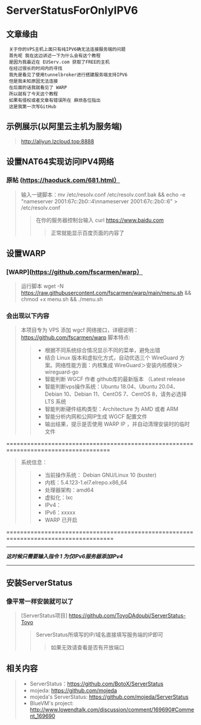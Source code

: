 # ServerStatusForOnlyIPV6
## 文章缘由
     关于你的VPS主机上面只有纯IPV6确无法连接服务端的问题
     首先呢 我在这边讲述一下为什么会有这个教程
     是因为我最近在 EUServ.com 获取了FREE的主机
     在经过很长的时间内的寻找
     我先是看见了使用tunnelbroker进行搭建服务端支持IPV6
     但是我未知原因无法连接
     在后面的话我就看见了 WARP
     所以就有了今天这个教程
     如果有侵权或者文章有错误所在 麻烦各位指出
     这是我第一次写GitHub
## 示例展示(以阿里云主机为服务端)
>http://aliyun.lzcloud.top:8888
## 设置NAT64实现访问IPV4网络
### 原帖 (https://haoduck.com/681.html）
>输入一键脚本：mv /etc/resolv.conf /etc/resolv.conf.bak && echo -e "nameserver 2001:67c:2b0::4\nnameserver 2001:67c:2b0::6" > /etc/resolv.conf
>>在你的服务器控制台输入     curl https://www.baidu.com
>>>正常就能显示百度页面的内容了
## 设置WARP
### [WARP](https://github.com/fscarmen/warp）
>运行脚本 wget -N https://raw.githubusercontent.com/fscarmen/warp/main/menu.sh && chmod +x menu.sh && ./menu.sh
### 会出现以下内容
>本项目专为 VPS 添加 wgcf 网络接口，详细说明：https://github.com/fscarmen/warp
>脚本特点:
>>	* 根据不同系统综合情况显示不同的菜单，避免出错
>>	* 结合 Linux 版本和虚拟化方式，自动优选三个 WireGuard 方案。网络性能方面：内核集成 WireGuard＞安装内核模块＞wireguard-go
>>	* 智能判断 WGCF 作者 github库的最新版本 （Latest release
>>	* 智能判断vps操作系统：Ubuntu 18.04、Ubuntu 20.04、Debian 10、Debian 11、CentOS 7、CentOS 8，请务必选择 LTS 系统
>>	* 智能判断硬件结构类型：Architecture 为 AMD 或者 ARM
>>	* 智能分析内网和公网IP生成 WGCF 配置文件
>>	* 输出结果，提示是否使用 WARP IP ，并自动清理安装时的临时文件

====================================================================================

>系统信息：
>>*	当前操作系统： Debian GNU/Linux 10 (buster)
>>*	内核：5.4.123-1.el7.elrepo.x86_64
>>*	处理器架构：amd64
>>*	虚拟化：lxc 
>>*	IPv4： 
>>*	IPv6：xxxxx
>>*	WARP 已开启

=====================================================================================
***
***这时候只需要输入指令 1 为仅IPv6服务器添加IPv4***
***
## 安装ServerStatus
### 像平常一样安装就可以了
>[ServerStatus项目] https://github.com/ToyoDAdoubi/ServerStatus-Toyo
>>ServerStatus所填写的IP/域名直接填写服务端的IP即可
>>>如果无效请查看是否有开放端口
## 相关内容
>*	ServerStatus：https://github.com/BotoX/ServerStatus
>*	mojeda: https://github.com/mojeda
>*	mojeda's ServerStatus: https://github.com/mojeda/ServerStatus
>*	BlueVM's project: http://www.lowendtalk.com/discussion/comment/169690#Comment_169690
